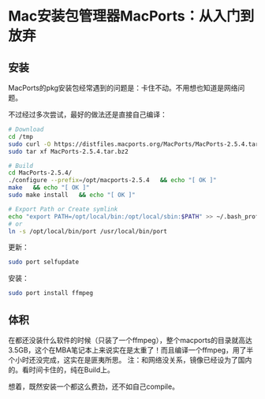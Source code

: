 # Mac安装包管理器MacPorts：从入门到放弃

## 安装

MacPorts的pkg安装包经常遇到的问题是：卡住不动。不用想也知道是网络问题。

不过经过多次尝试，最好的做法还是直接自己编译：

```sh
# Download
cd /tmp
sudo curl -O https://distfiles.macports.org/MacPorts/MacPorts-2.5.4.tar.bz2
sudo tar xf MacPorts-2.5.4.tar.bz2

# Build
cd MacPorts-2.5.4/
./configure --prefix=/opt/macports-2.5.4   && echo "[ OK ]"
make   && echo "[ OK ]"
sudo make install   && echo "[ OK ]"

# Export Path or Create symlink
echo "export PATH=/opt/local/bin:/opt/local/sbin:$PATH" >> ~/.bash_profile
# or
ln -s /opt/local/bin/port /usr/local/bin/port
```


更新：
```sh
sudo port selfupdate
```

安装：
```sh
sudo port install ffmpeg
```



## 体积

在都还没装什么软件的时候（只装了一个ffmpeg），整个macports的目录就高达3.5GB，这个在MBA笔记本上来说实在是太重了！而且编译一个ffmpeg，用了半个小时还没完成，这实在是匪夷所思。
注：和网络没关系，镜像已经设为了国内的。看时间卡住的，纯在Build上。

想着，既然安装一个都这么费劲，还不如自己compile。